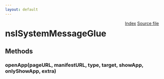 ```yaml
---
layout: default
---
```

<div class='links' style='float:right'><a href="../index.html">Index</a>
<a href="http://dxr.mozilla.org/mozilla-central/source/dom/messages/interfaces/nsISystemMessageGlue.idl">Source file</a>
</div>

# nsISystemMessageGlue #

## Methods ##

### openApp(pageURL, manifestURL, type, target, showApp, onlyShowApp, extra) ###
